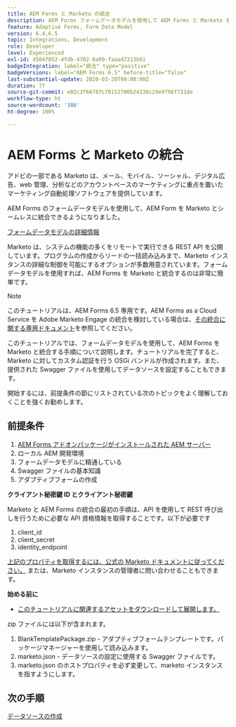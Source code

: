 ```yaml
---
title: AEM Forms と Marketo の統合
description: AEM Forms フォームデータモデルを使用して AEM Forms と Marketo を統合する方法を説明します
feature: Adaptive Forms, Form Data Model
version: 6.4,6.5
topic: Integrations, Development
role: Developer
level: Experienced
exl-id: 45047852-4fdb-4702-8a99-faaad7213b61
badgeIntegration: label="統合" type="positive"
badgeVersions: label="AEM Forms 6.5" before-title="false"
last-substantial-update: 2020-03-20T00:00:00Z
duration: 77
source-git-commit: e02c3f66787c78152700b24236c29e9796f721de
workflow-type: ht
source-wordcount: '386'
ht-degree: 100%

---
```


# AEM Forms と Marketo の統合


アドビの一部である Marketo は、メール、モバイル、ソーシャル、デジタル広告、web 管理、分析などのアカウントベースのマーケティングに重点を置いたマーケティング自動処理ソフトウェアを提供しています。

AEM Forms のフォームデータモデルを使用して、AEM Form を Marketo とシームレスに統合できるようになりました。

[フォームデータモデルの詳細情報](https://helpx.adobe.com/jp/experience-manager/6-5/forms/using/install-configure-pdf-generator.html)

Marketo は、システムの機能の多くをリモートで実行できる REST API を公開しています。プログラムの作成からリードの一括読み込みまで、Marketo インスタンスの詳細な制御を可能にするオプションが多数用意されています。フォームデータモデルを使用すれば、AEM Forms を Marketo と統合するのは非常に簡単です。

>[!NOTE]
>
>このチュートリアルは、AEM Forms 6.5 専用です。AEM Forms as a Cloud Service を Adobe Marketo Engage の統合を検討している場合は、[その統合に関する専用ドキュメント](https://experienceleague.adobe.com/ja/docs/experience-manager-cloud-service/content/forms/integrate/services/integrate-adaptive-form-with-market-engage/integrate-form-to-marketo-engage)を参照してください。

このチュートリアルでは、フォームデータモデルを使用して、AEM Forms を Marketo と統合する手順について説明します。チュートリアルを完了すると、Marketo に対してカスタム認証を行う OSGi バンドルが作成されます。また、提供された Swagger ファイルを使用してデータソースを設定することもできます。

開始するには、前提条件の節にリストされている次のトピックをよく理解しておくことを強くお勧めします。

## 前提条件

1. [AEM Forms アドオンパッケージがインストールされた AEM サーバー](/help/forms/adaptive-forms/installing-aem-form-on-windows-tutorial-use.md)
1. ローカル AEM 開発環境
1. フォームデータモデルに精通している
1. Swagger ファイルの基本知識
1. アダプティブフォームの作成

**クライアント秘密鍵 ID とクライアント秘密鍵**

Marketo と AEM Forms の統合の最初の手順は、API を使用して REST 呼び出しを行うために必要な API 資格情報を取得することです。以下が必要です

1. client_id
1. client_secret
1. identity_endpoint

[上記のプロパティを取得するには、公式の Marketo ドキュメントに従ってください。](https://developers.marketo.com/rest-api/) または、Marketo インスタンスの管理者に問い合わせることもできます。

**始める前に**

* [このチュートリアルに関連するアセットをダウンロードして展開します。](assets/marketo-integration-assets.zip)

zip ファイルには以下が含まれます。

1. BlankTemplatePackage.zip - アダプティブフォームテンプレートです。パッケージマネージャーを使用して読み込みます。
1. marketo.json - データソースの設定に使用する Swagger ファイルです。
1. marketo.json のホストプロパティを必ず変更して、marketo インスタンスを指すようにします。

## 次の手順

[データソースの作成](./part2.md)
